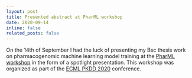```yaml
---
layout: post
title: Presented abstract at PharML workshop 
date: 2020-09-14
inline: false
related_posts: false
---
```


On the 14th of September I had the luck of presenting my Bsc thesis work on pharmacogenomic machine learning model training at the [PharML workshop](https://sites.google.com/view/pharml2020/home?authuser=0) in the form of a spotlight presentation. This workshop was organized as part of the [ECML PKDD 2020](https://ecmlpkdd.org/2020/) conference.
